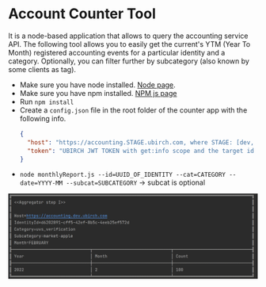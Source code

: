 # Account Counter Tool

It is a node-based application that allows to query the accounting service API. 
The following tool allows you to easily get the current's YTM (Year To Month) registered accounting events for a particular identity
and a category. Optionally, you can filter further by subcategory (also known by some clients as tag).

- Make sure you have node installed. [Node page](https://nodejs.org/en/).
- Make sure you have npm installed. [NPM js page](https://docs.npmjs.com/downloading-and-installing-node-js-and-npm)
- Run `npm install`
- Create a `config.json` file in the root folder of the counter app with the following info.
    ```json
    {
      "host": "https://accounting.STAGE.ubirch.com, where STAGE: [dev, demo, prod]",
      "token": "UBIRCH JWT TOKEN with get:info scope and the target id as the identity id"
    }
    ```
- `node monthlyReport.js --id=UUID_OF_IDENTITY --cat=CATEGORY --date=YYYY-MM --subcat=SUBCATEGORY` -> subcat is optional

![Result Query](result_query.png)
